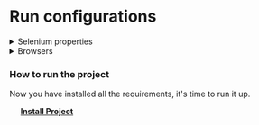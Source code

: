 # Run configurations
<details>
<summary>Selenium properties</summary>
### Selenium Properties
- Selenium properties are located in the `src/main/resources/selenium.properties`[selenium.properties](java-selenium4/exccelent/src/main/resources/selenium.properties).

| Variable(s)               | Value(s)            | Description                      |
|---------------------------|---------------------|----------------------------------|
| selenium.browser          | [Browser](#browser) | Browsers allowed                 |
| selenium.browser.headless | true\false          | Run the browser in headless mode |
| selenium.implicit.wait    | 5s                  | Driver implicit wait in Seconds  |
| selenium.page.fullscreen  | true\false          | Driver sets fullscreen or not    |
| selenium.wait.timeout     | 10s                 | Time to wait for a condition     |
</details>
<details>
    <summary>Browsers</summary>

### Browser

| Browser       | Name(s)                  |
|---------------|--------------------------|
| Google Chrome | googlechrome, chrome, gc |
| Firefox       | firefox, ff              |

</details>

### How to run the project
Now you have installed all the requirements, it's time to run it up.

&nbsp;&nbsp;&nbsp;&nbsp; [**Install Project**](Run%20project/install-project.md)

